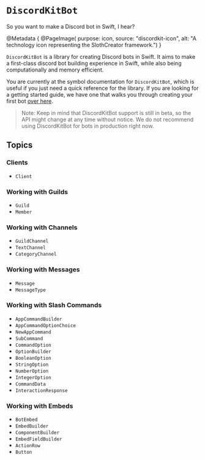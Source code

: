 # ``DiscordKitBot``

So you want to make a Discord bot in Swift, I hear?

@Metadata {
    @PageImage(
        purpose: icon, 
        source: "discordkit-icon", 
        alt: "A technology icon representing the SlothCreator framework.")
}

``DiscordKitBot`` is a library for creating Discord bots in Swift. It aims to make a first-class discord bot building experience in Swift, while also being computationally and memory efficient. 

You are currently at the symbol documentation for ``DiscordKitBot``, which is useful if you just need a quick reference for the library. If you are looking for a getting started guide, we have one that walks you through creating your first bot [over here](https://swiftcord.gitbook.io/discordkit-guide/).

> Note: Keep in mind that DiscordKitBot support is still in beta, so the API might change at any time without notice. 
> We do not recommend using DiscordKitBot for bots in production right now.

## Topics

### Clients

- ``Client``

### Working with Guilds

- ``Guild``
- ``Member``

### Working with Channels

- ``GuildChannel``
- ``TextChannel``
- ``CategoryChannel``

### Working with Messages
- ``Message``
- ``MessageType``

### Working with Slash Commands

- ``AppCommandBuilder``
- ``AppCommandOptionChoice``
- ``NewAppCommand``
- ``SubCommand``
- ``CommandOption``
- ``OptionBuilder``
- ``BooleanOption``
- ``StringOption``
- ``NumberOption``
- ``IntegerOption``
- ``CommandData``
- ``InteractionResponse``

### Working with Embeds
- ``BotEmbed``
- ``EmbedBuilder``
- ``ComponentBuilder``
- ``EmbedFieldBuilder``
- ``ActionRow``
- ``Button``